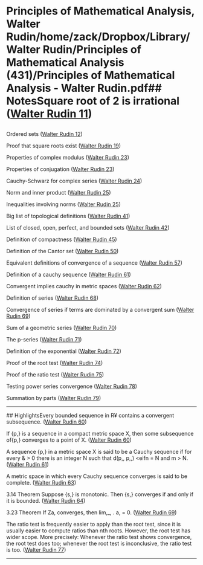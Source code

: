 # Principles of Mathematical Analysis, Walter Rudin/home/zack/Dropbox/Library/Walter Rudin/Principles of Mathematical Analysis (431)/Principles of Mathematical Analysis - Walter Rudin.pdf## NotesSquare root of 2 is irrational (<a href="file:////home/zack/Dropbox/Library/Walter Rudin/Principles of Mathematical Analysis (431)/Principles of Mathematical Analysis - Walter Rudin.pdf#page=11" target="_blank">Walter Rudin 11</a>)</p>
Ordered sets (<a href="file:////home/zack/Dropbox/Library/Walter Rudin/Principles of Mathematical Analysis (431)/Principles of Mathematical Analysis - Walter Rudin.pdf#page=12" target="_blank">Walter Rudin 12</a>)</p>
Proof that square roots exist (<a href="file:////home/zack/Dropbox/Library/Walter Rudin/Principles of Mathematical Analysis (431)/Principles of Mathematical Analysis - Walter Rudin.pdf#page=19" target="_blank">Walter Rudin 19</a>)</p>
Properties of complex modulus (<a href="file:////home/zack/Dropbox/Library/Walter Rudin/Principles of Mathematical Analysis (431)/Principles of Mathematical Analysis - Walter Rudin.pdf#page=23" target="_blank">Walter Rudin 23</a>)</p>
Properties of conjugation (<a href="file:////home/zack/Dropbox/Library/Walter Rudin/Principles of Mathematical Analysis (431)/Principles of Mathematical Analysis - Walter Rudin.pdf#page=23" target="_blank">Walter Rudin 23</a>)</p>
Cauchy-Schwarz for complex series (<a href="file:////home/zack/Dropbox/Library/Walter Rudin/Principles of Mathematical Analysis (431)/Principles of Mathematical Analysis - Walter Rudin.pdf#page=24" target="_blank">Walter Rudin 24</a>)</p>
Norm and inner product (<a href="file:////home/zack/Dropbox/Library/Walter Rudin/Principles of Mathematical Analysis (431)/Principles of Mathematical Analysis - Walter Rudin.pdf#page=25" target="_blank">Walter Rudin 25</a>)</p>
Inequalities involving norms (<a href="file:////home/zack/Dropbox/Library/Walter Rudin/Principles of Mathematical Analysis (431)/Principles of Mathematical Analysis - Walter Rudin.pdf#page=25" target="_blank">Walter Rudin 25</a>)</p>
Big list of topological definitions (<a href="file:////home/zack/Dropbox/Library/Walter Rudin/Principles of Mathematical Analysis (431)/Principles of Mathematical Analysis - Walter Rudin.pdf#page=41" target="_blank">Walter Rudin 41</a>)</p>
List of closed, open, perfect, and bounded sets (<a href="file:////home/zack/Dropbox/Library/Walter Rudin/Principles of Mathematical Analysis (431)/Principles of Mathematical Analysis - Walter Rudin.pdf#page=42" target="_blank">Walter Rudin 42</a>)</p>
Definition of compactness (<a href="file:////home/zack/Dropbox/Library/Walter Rudin/Principles of Mathematical Analysis (431)/Principles of Mathematical Analysis - Walter Rudin.pdf#page=45" target="_blank">Walter Rudin 45</a>)</p>
Definition of the Cantor set (<a href="file:////home/zack/Dropbox/Library/Walter Rudin/Principles of Mathematical Analysis (431)/Principles of Mathematical Analysis - Walter Rudin.pdf#page=50" target="_blank">Walter Rudin 50</a>)</p>
Equivalent definitions of convergence of a sequence (<a href="file:////home/zack/Dropbox/Library/Walter Rudin/Principles of Mathematical Analysis (431)/Principles of Mathematical Analysis - Walter Rudin.pdf#page=57" target="_blank">Walter Rudin 57</a>)</p>
Definition of a cauchy sequence (<a href="file:////home/zack/Dropbox/Library/Walter Rudin/Principles of Mathematical Analysis (431)/Principles of Mathematical Analysis - Walter Rudin.pdf#page=61" target="_blank">Walter Rudin 61</a>)</p>
Convergent implies cauchy in metric spaces (<a href="file:////home/zack/Dropbox/Library/Walter Rudin/Principles of Mathematical Analysis (431)/Principles of Mathematical Analysis - Walter Rudin.pdf#page=62" target="_blank">Walter Rudin 62</a>)</p>
Definition of series (<a href="file:////home/zack/Dropbox/Library/Walter Rudin/Principles of Mathematical Analysis (431)/Principles of Mathematical Analysis - Walter Rudin.pdf#page=68" target="_blank">Walter Rudin 68</a>)</p>
Convergence of series if terms are dominated by a convergent sum (<a href="file:////home/zack/Dropbox/Library/Walter Rudin/Principles of Mathematical Analysis (431)/Principles of Mathematical Analysis - Walter Rudin.pdf#page=69" target="_blank">Walter Rudin 69</a>)</p>
Sum of a geometric series (<a href="file:////home/zack/Dropbox/Library/Walter Rudin/Principles of Mathematical Analysis (431)/Principles of Mathematical Analysis - Walter Rudin.pdf#page=70" target="_blank">Walter Rudin 70</a>)</p>
The p-series (<a href="file:////home/zack/Dropbox/Library/Walter Rudin/Principles of Mathematical Analysis (431)/Principles of Mathematical Analysis - Walter Rudin.pdf#page=71" target="_blank">Walter Rudin 71</a>)</p>
Definition of the exponential (<a href="file:////home/zack/Dropbox/Library/Walter Rudin/Principles of Mathematical Analysis (431)/Principles of Mathematical Analysis - Walter Rudin.pdf#page=72" target="_blank">Walter Rudin 72</a>)</p>
Proof of the root test (<a href="file:////home/zack/Dropbox/Library/Walter Rudin/Principles of Mathematical Analysis (431)/Principles of Mathematical Analysis - Walter Rudin.pdf#page=74" target="_blank">Walter Rudin 74</a>)</p>
Proof of the ratio test (<a href="file:////home/zack/Dropbox/Library/Walter Rudin/Principles of Mathematical Analysis (431)/Principles of Mathematical Analysis - Walter Rudin.pdf#page=75" target="_blank">Walter Rudin 75</a>)</p>
Testing power series convergence (<a href="file:////home/zack/Dropbox/Library/Walter Rudin/Principles of Mathematical Analysis (431)/Principles of Mathematical Analysis - Walter Rudin.pdf#page=78" target="_blank">Walter Rudin 78</a>)</p>
Summation by parts (<a href="file:////home/zack/Dropbox/Library/Walter Rudin/Principles of Mathematical Analysis (431)/Principles of Mathematical Analysis - Walter Rudin.pdf#page=79" target="_blank">Walter Rudin 79</a>)</p><hr>## HighlightsEvery bounded sequence in R¥ contains a convergent subsequence. (<a href="file:////home/zack/Dropbox/Library/Walter Rudin/Principles of Mathematical Analysis (431)/Principles of Mathematical Analysis - Walter Rudin.pdf#page=60" target="_blank">Walter Rudin 60</a>)</p>
If {p,} is a sequence in a compact metric space X, then some subsequence of{p,} converges to a point of X. (<a href="file:////home/zack/Dropbox/Library/Walter Rudin/Principles of Mathematical Analysis (431)/Principles of Mathematical Analysis - Walter Rudin.pdf#page=60" target="_blank">Walter Rudin 60</a>)</p>
A sequence {p,} in a metric space X is said to be a Cauchy sequence if for every & > 0 there is an integer N such that d(p,, p,,) <eifn = N and m > N. (<a href="file:////home/zack/Dropbox/Library/Walter Rudin/Principles of Mathematical Analysis (431)/Principles of Mathematical Analysis - Walter Rudin.pdf#page=61" target="_blank">Walter Rudin 61</a>)</p>
A metric space in which every Cauchy sequence converges is said to be complete. (<a href="file:////home/zack/Dropbox/Library/Walter Rudin/Principles of Mathematical Analysis (431)/Principles of Mathematical Analysis - Walter Rudin.pdf#page=63" target="_blank">Walter Rudin 63</a>)</p>
3.14 Theorem Suppose {s,} is monotonic. Then {s,} converges if and only if it is bounded. (<a href="file:////home/zack/Dropbox/Library/Walter Rudin/Principles of Mathematical Analysis (431)/Principles of Mathematical Analysis - Walter Rudin.pdf#page=64" target="_blank">Walter Rudin 64</a>)</p>
3.23 Theorem If Za, converges, then lim,_, . a, = 0. (<a href="file:////home/zack/Dropbox/Library/Walter Rudin/Principles of Mathematical Analysis (431)/Principles of Mathematical Analysis - Walter Rudin.pdf#page=69" target="_blank">Walter Rudin 69</a>)</p>
The ratio test is frequently easier to apply than the root test, since it is usually easier to compute ratios than nth roots. However, the root test has wider scope. More precisely: Whenever the ratio test shows convergence, the root test does too; whenever the root test is inconclusive, the ratio test is too. (<a href="file:////home/zack/Dropbox/Library/Walter Rudin/Principles of Mathematical Analysis (431)/Principles of Mathematical Analysis - Walter Rudin.pdf#page=77" target="_blank">Walter Rudin 77</a>)</p><hr>